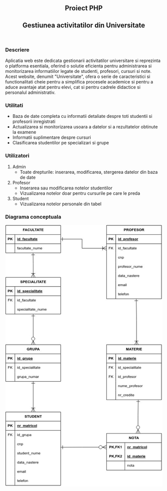 <!DOCTYPE html>
<html lang="ro">
<head>
    <meta charset="UTF-8">
    <meta name="author" content="Catalin">
    <link rel="stylesheet" href="style-index.css">
    <!-- <link rel="icon" href="./icon.png"> -->
    <!-- <link rel="stylesheet" href="https://cdnjs.cloudflare.com/ajax/libs/font-awesome/6.4.0/css/all.min.css" integrity="sha512-iecdLmaskl7CVkqkXNQ/ZH/XLlvWZOJyj7Yy7tcenmpD1ypASozpmT/E0iPtmFIB46ZmdtAc9eNBvH0H/ZpiBw==" crossorigin="anonymous" referrerpolicy="no-referrer">
    <script type="text/javascript" src="index.js"></script> -->
</head>
<body>
    <header>
        <div class="title">
            <h2 class="proiect">Proiect PHP</h2>
            <h2 class="nume">Gestiunea activitatilor din Universitate</h2>
        </div>
    </header>
    <main>
        <div>
            <h3>Descriere</h3>
            <p>Aplicatia web este dedicata gestionarii activitatilor universitare si reprezinta o platforma esentiala, oferind o solutie eficienta pentru administrarea si monitorizarea informatiilor legate de studenti, profesori, cursuri si note. Acest website, denumit "Universitate", ofera o serie de caracteristici si functionalitati cheie pentru a simplifica procesele academice si pentru a aduce avantaje atat pentru elevi, cat si pentru cadrele didactice si personalul administrativ.</p>
        </div>
        <div>
            <h3>Utilitati</h3>
            <ul>
                <li>Baza de date completa cu informatii detaliate despre toti studentii si profesorii inregistrati</li>
                <li>Actualizarea si monitorizarea usoara a datelor si a rezultatelor obtinute la examene</li>
                <li>Informatii suplimentare despre cursuri</li>
                <li>Clasificarea studentilor pe specializari si grupe</li>
            </ul>
        </div>
        <div>
            <h3>Utilizatori</h3>
            <ol>
                <li>Admin
                    <ul>
                        <li>Toate drepturile: inserarea, modificarea, stergerea datelor din baza de date</li>
                    </ul>
                </li>
                <li>Profesor
                    <ul>
                        <li>Inserarea sau modificarea notelor studentilor</li>
                        <li>Vizualizarea notelor doar pentru cursurile pe care le preda</li>
                    </ul>
                </li>
                <li>Student
                    <ul>
                        <li>Vizualizarea notelor personale din tabel</li>
                    </ul>
                </li>
            </ol>
        </div>
        <div>
            <h3>Diagrama conceptuala</h3>
            <div class="img"><img src="./proiectDAW/baza.jpg" alt=""></div>
        </div>
    </main>
</body>
</html>
